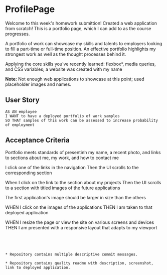 # ProfilePage
Welcome to this week's homework submittion!  Created a web application from scratch! This is a portfolio page, which I can add to as the course progresses. 

A portfolio of work can showcase my skills and talents to employers looking to fill a part-time or full-time position. An effective portfolio highlights my strongest work as well as the thought processes behind it. 

 Applying the core skills you've recently learned: flexbox*, media queries, and CSS variables; a website was created with my name

**Note:** Not enough web applications to showcase at this point; used placeholder images and names.

 


## User Story

```
AS AN employee
I WANT to have a deployed portfolio of work samples
SO THAT samples of this work can be assessed to increase probability of employment
```


## Acceptance Criteria

Portfolio meets standards of presentinh my name, a recent photo, and links to sections about me, my work, and how to contact me

 
 I click one of the links in the navigation
Then the UI scrolls to the corresponding section

When I click on the link to the section about my projects
Then the UI scrolls to a section with titled images of the future applications


The first application's image should be larger in size than the others




WHEN I click on the images of the applications
THEN I am taken to that deployed application

WHEN I resize the page or view the site on various screens and devices
THEN I am presented with a responsive layout that adapts to my viewport
```




* Repository contains multiple descriptive commit messages.

* Repository contains quality readme with description, screenshot, link to deployed application.



